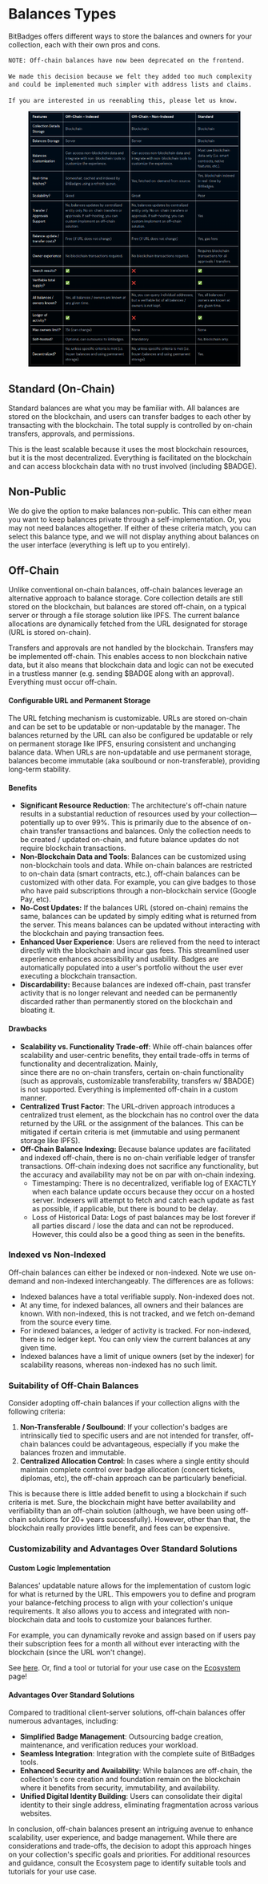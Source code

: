 # Balances Types

BitBadges offers different ways to store the balances and owners for your collection, each with their own pros and cons.

```
NOTE: Off-chain balances have now been deprecated on the frontend.

We made this decision because we felt they added too much complexity and could be implemented much simpler with address lists and claims.

If you are interested in us reenabling this, please let us know.
```

<figure><img src="../../../.gitbook/assets/image (40).png" alt=""><figcaption></figcaption></figure>

## Standard (On-Chain)

Standard balances are what you may be familiar with. All balances are stored on the blockchain, and users can transfer badges to each other by transacting with the blockchain. The total supply is controlled by on-chain transfers, approvals, and permissions.

This is the least scalable because it uses the most blockchain resources, but it is the most decentralized. Everything is facilitated on the blockchain and can access blockchain data with no trust involved (including $BADGE).

## Non-Public

We do give the option to make balances non-public. This can either mean you want to keep balances private through a self-implementation. Or, you may not need balances altogether. If either of these criteria match, you can select this balance type, and we will not display anything about balances on the user interface (everything is left up to you entirely).

## Off-Chain

Unlike conventional on-chain balances, off-chain balances leverage an alternative approach to balance storage. Core collection details are still stored on the blockchain, but balances are stored off-chain, on a typical server or through a file storage solution like IPFS. The current balance allocations are dynamically fetched from the URL designated for storage (URL is stored on-chain).

Transfers and approvals are not handled by the blockchain. Transfers may be implemented off-chain. This enables access to non blockchain native data, but it also means that blockchain data and logic can not be executed in a trustless manner (e.g. sending $BADGE along with an approval). Everything must occur off-chain.

#### Configurable URL and Permanent Storage

The URL fetching mechanism is customizable. URLs are stored on-chain and can be set to be updatable or non-updatable by the manager. The balances returned by the URL can also be configured be updatable or rely on permanent storage like IPFS, ensuring consistent and unchanging balance data. When URLs are non-updatable and use permanent storage, balances become immutable (aka soulbound or non-transferable), providing long-term stability.

#### Benefits

-   **Significant Resource Reduction**: The architecture's off-chain nature results in a substantial reduction of resources used by your collection—potentially up to over 99%. This is primarily due to the absence of on-chain transfer transactions and balances. Only the collection needs to be created / updated on-chain, and future balance updates do not require blockchain transactions.
-   **Non-Blockchain Data and Tools**: Balances can be customized using non-blockchain tools and data. While on-chain balances are restricted to on-chain data (smart contracts, etc.), off-chain balances can be customized with other data. For example, you can give badges to those who have paid subscriptions through a non-blockchain service (Google Pay, etc).
-   **No-Cost Updates:** If the balances URL (stored on-chain) remains the same, balances can be updated by simply editing what is returned from the server. This means balances can be updated without interacting with the blockchain and paying transaction fees.
-   **Enhanced User Experience**: Users are relieved from the need to interact directly with the blockchain and incur gas fees. This streamlined user experience enhances accessibility and usability. Badges are automatically populated into a user's portfolio without the user ever executing a blockchain transaction.
-   **Discardability:** Because balances are indexed off-chain, past transfer activity that is no longer relevant and needed can be permanently discarded rather than permanently stored on the blockchain and bloating it.

#### Drawbacks

-   **Scalability vs. Functionality Trade-off**: While off-chain balances offer scalability and user-centric benefits, they entail trade-offs in terms of functionality and decentralization. Mainly,\
    since there are no on-chain transfers, certain on-chain functionality (such as approvals, customizable transferability, transfers w/ $BADGE) is not supported. Everything is implemented off-chain in a custom manner.
-   **Centralized Trust Factor**: The URL-driven approach introduces a centralized trust element, as the blockchain has no control over the data returned by the URL or the assignment of the balances. This can be mitigated if certain criteria is met (immutable and using permanent storage like IPFS).
-   **Off-Chain Balance Indexing:** Because balance updates are facilitated and indexed off-chain, there is no on-chain verifiable ledger of transfer transactions. Off-chain indexing does not sacrifice any functionality, but the accuracy and availability may not be on par with on-chain indexing.
    -   Timestamping: There is no decentralized, verifiable log of EXACTLY when each balance update occurs because they occur on a hosted server. Indexers will attempt to fetch and catch each update as fast as possible, if applicable, but there is bound to be delay.
    -   Loss of Historical Data: Logs of past balances may be lost forever if all parties discard / lose the data and can not be reproduced. However, this could also be a good thing as seen in the benefits.

### Indexed vs Non-Indexed

Off-chain balances can either be indexed or non-indexed. Note we use on-demand and non-indexed interchangeably. The differences are as follows:

-   Indexed balances have a total verifiable supply. Non-indexed does not.
-   At any time, for indexed balances, all owners and their balances are known. With non-indexed, this is not tracked, and we fetch on-demand from the source every time.
-   For indexed balances, a ledger of activity is tracked. For non-indexed, there is no ledger kept. You can only view the current balances at any given time.
-   Indexed balances have a limit of unique owners (set by the indexer) for scalability reasons, whereas non-indexed has no such limit.

### Suitability of Off-Chain Balances

Consider adopting off-chain balances if your collection aligns with the following criteria:

1. **Non-Transferable / Soulbound**: If your collection's badges are intrinsically tied to specific users and are not intended for transfer, off-chain balances could be advantageous, especially if you make the balances frozen and immutable.
2. **Centralized Allocation Control**: In cases where a single entity should maintain complete control over badge allocation (concert tickets, diplomas, etc), the off-chain approach can be particularly beneficial.

This is because there is little added benefit to using a blockchain if such criteria is met. Sure, the blockchain might have better availability and verifiability than an off-chain solution (although, we have been using off-chain solutions for 20+ years successfully). However, other than that, the blockchain really provides little benefit, and fees can be expensive.

### Customizability and Advantages Over Standard Solutions

#### Custom Logic Implementation

Balances' updatable nature allows for the implementation of custom logic for what is returned by the URL. This empowers you to define and program your balance-fetching process to align with your collection's unique requirements. It also allows you to access and integrated with non-blockchain data and tools to customize your balances further.

For example, you can dynamically revoke and assign based on if users pay their subscription fees for a month all without ever interacting with the blockchain (since the URL won't change).

See [here](time-dependent-ownership.md). Or, find a tool or tutorial for your use case on the [Ecosystem](../../ecosystem/) page!

#### Advantages Over Standard Solutions

Compared to traditional client-server solutions, off-chain balances offer numerous advantages, including:

-   **Simplified Badge Management**: Outsourcing badge creation, maintenance, and verification reduces your workload.
-   **Seamless Integration**: Integration with the complete suite of BitBadges tools.
-   **Enhanced Security and Availability**: While balances are off-chain, the collection's core creation and foundation remain on the blockchain where it benefits from security, immutability, and availability.
-   **Unified Digital Identity Building**: Users can consolidate their digital identity to their single address, eliminating fragmentation across various websites.

In conclusion, off-chain balances present an intriguing avenue to enhance scalability, user experience, and badge management. While there are considerations and trade-offs, the decision to adopt this approach hinges on your collection's specific goals and priorities. For additional resources and guidance, consult the Ecosystem page to identify suitable tools and tutorials for your use case.
